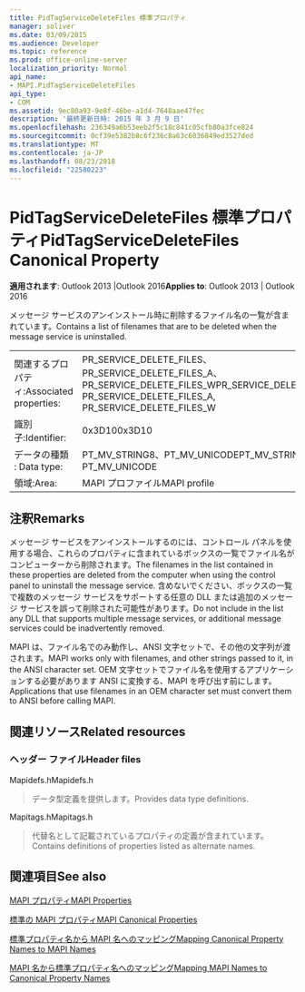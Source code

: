 ```yaml
---
title: PidTagServiceDeleteFiles 標準プロパティ
manager: soliver
ms.date: 03/09/2015
ms.audience: Developer
ms.topic: reference
ms.prod: office-online-server
localization_priority: Normal
api_name:
- MAPI.PidTagServiceDeleteFiles
api_type:
- COM
ms.assetid: 9ec80a93-9e8f-46be-a1d4-7648aae47fec
description: '最終更新日時: 2015 年 3 月 9 日'
ms.openlocfilehash: 236349a6b53eeb2f5c18c841c05cfb80a3fce824
ms.sourcegitcommit: 0cf39e5382b8c6f236c8a63c6036849ed3527ded
ms.translationtype: MT
ms.contentlocale: ja-JP
ms.lasthandoff: 08/23/2018
ms.locfileid: "22580223"
---
```

# <a name="pidtagservicedeletefiles-canonical-property"></a><span data-ttu-id="1d3f7-103">PidTagServiceDeleteFiles 標準プロパティ</span><span class="sxs-lookup"><span data-stu-id="1d3f7-103">PidTagServiceDeleteFiles Canonical Property</span></span>

  
  
<span data-ttu-id="1d3f7-104">**適用されます**: Outlook 2013 |Outlook 2016</span><span class="sxs-lookup"><span data-stu-id="1d3f7-104">**Applies to**: Outlook 2013 | Outlook 2016</span></span> 
  
<span data-ttu-id="1d3f7-105">メッセージ サービスのアンインストール時に削除するファイル名の一覧が含まれています。</span><span class="sxs-lookup"><span data-stu-id="1d3f7-105">Contains a list of filenames that are to be deleted when the message service is uninstalled.</span></span>
  
|||
|:-----|:-----|
|<span data-ttu-id="1d3f7-106">関連するプロパティ:</span><span class="sxs-lookup"><span data-stu-id="1d3f7-106">Associated properties:</span></span>  <br/> |<span data-ttu-id="1d3f7-107">PR_SERVICE_DELETE_FILES、PR_SERVICE_DELETE_FILES_A、PR_SERVICE_DELETE_FILES_W</span><span class="sxs-lookup"><span data-stu-id="1d3f7-107">PR_SERVICE_DELETE_FILES, PR_SERVICE_DELETE_FILES_A, PR_SERVICE_DELETE_FILES_W</span></span>  <br/> |
|<span data-ttu-id="1d3f7-108">識別子:</span><span class="sxs-lookup"><span data-stu-id="1d3f7-108">Identifier:</span></span>  <br/> |<span data-ttu-id="1d3f7-109">0x3D10</span><span class="sxs-lookup"><span data-stu-id="1d3f7-109">0x3D10</span></span>  <br/> |
|<span data-ttu-id="1d3f7-110">データの種類 : </span><span class="sxs-lookup"><span data-stu-id="1d3f7-110">Data type:</span></span>  <br/> |<span data-ttu-id="1d3f7-111">PT_MV_STRING8、PT_MV_UNICODE</span><span class="sxs-lookup"><span data-stu-id="1d3f7-111">PT_MV_STRING8, PT_MV_UNICODE</span></span>  <br/> |
|<span data-ttu-id="1d3f7-112">領域:</span><span class="sxs-lookup"><span data-stu-id="1d3f7-112">Area:</span></span>  <br/> |<span data-ttu-id="1d3f7-113">MAPI プロファイル</span><span class="sxs-lookup"><span data-stu-id="1d3f7-113">MAPI profile</span></span>  <br/> |
   
## <a name="remarks"></a><span data-ttu-id="1d3f7-114">注釈</span><span class="sxs-lookup"><span data-stu-id="1d3f7-114">Remarks</span></span>

<span data-ttu-id="1d3f7-115">メッセージ サービスをアンインストールするのには、コントロール パネルを使用する場合、これらのプロパティに含まれているボックスの一覧でファイル名がコンピューターから削除されます。</span><span class="sxs-lookup"><span data-stu-id="1d3f7-115">The filenames in the list contained in these properties are deleted from the computer when using the control panel to uninstall the message service.</span></span> <span data-ttu-id="1d3f7-116">含めないでください、ボックスの一覧で複数のメッセージ サービスをサポートする任意の DLL または追加のメッセージ サービスを誤って削除された可能性があります。</span><span class="sxs-lookup"><span data-stu-id="1d3f7-116">Do not include in the list any DLL that supports multiple message services, or additional message services could be inadvertently removed.</span></span>
  
<span data-ttu-id="1d3f7-117">MAPI は、ファイル名でのみ動作し、ANSI 文字セットで、その他の文字列が渡されます。</span><span class="sxs-lookup"><span data-stu-id="1d3f7-117">MAPI works only with filenames, and other strings passed to it, in the ANSI character set.</span></span> <span data-ttu-id="1d3f7-118">OEM 文字セットでファイル名を使用するアプリケーションする必要があります ANSI に変換する、MAPI を呼び出す前にします。</span><span class="sxs-lookup"><span data-stu-id="1d3f7-118">Applications that use filenames in an OEM character set must convert them to ANSI before calling MAPI.</span></span>
  
## <a name="related-resources"></a><span data-ttu-id="1d3f7-119">関連リソース</span><span class="sxs-lookup"><span data-stu-id="1d3f7-119">Related resources</span></span>

### <a name="header-files"></a><span data-ttu-id="1d3f7-120">ヘッダー ファイル</span><span class="sxs-lookup"><span data-stu-id="1d3f7-120">Header files</span></span>

<span data-ttu-id="1d3f7-121">Mapidefs.h</span><span class="sxs-lookup"><span data-stu-id="1d3f7-121">Mapidefs.h</span></span>
  
> <span data-ttu-id="1d3f7-122">データ型定義を提供します。</span><span class="sxs-lookup"><span data-stu-id="1d3f7-122">Provides data type definitions.</span></span>
    
<span data-ttu-id="1d3f7-123">Mapitags.h</span><span class="sxs-lookup"><span data-stu-id="1d3f7-123">Mapitags.h</span></span>
  
> <span data-ttu-id="1d3f7-124">代替名として記載されているプロパティの定義が含まれています。</span><span class="sxs-lookup"><span data-stu-id="1d3f7-124">Contains definitions of properties listed as alternate names.</span></span>
    
## <a name="see-also"></a><span data-ttu-id="1d3f7-125">関連項目</span><span class="sxs-lookup"><span data-stu-id="1d3f7-125">See also</span></span>



[<span data-ttu-id="1d3f7-126">MAPI プロパティ</span><span class="sxs-lookup"><span data-stu-id="1d3f7-126">MAPI Properties</span></span>](mapi-properties.md)
  
[<span data-ttu-id="1d3f7-127">標準の MAPI プロパティ</span><span class="sxs-lookup"><span data-stu-id="1d3f7-127">MAPI Canonical Properties</span></span>](mapi-canonical-properties.md)
  
[<span data-ttu-id="1d3f7-128">標準プロパティ名から MAPI 名へのマッピング</span><span class="sxs-lookup"><span data-stu-id="1d3f7-128">Mapping Canonical Property Names to MAPI Names</span></span>](mapping-canonical-property-names-to-mapi-names.md)
  
[<span data-ttu-id="1d3f7-129">MAPI 名から標準プロパティ名へのマッピング</span><span class="sxs-lookup"><span data-stu-id="1d3f7-129">Mapping MAPI Names to Canonical Property Names</span></span>](mapping-mapi-names-to-canonical-property-names.md)


